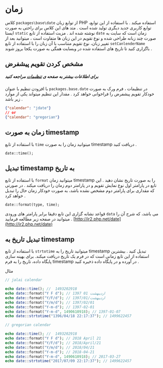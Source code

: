 
# زمان
کلاس `packages\base\date` از توابع زبان PHP استفاده میکند . با استفاده از این توابع، توابع کاربری جدید دیگری تولید شده است . متد های این کلاس برای راحتی به صورت ایستا `static` نوشته شده اند .
مزیت استفاده از تابع `date`  زمان است که سایت به صورت چند زبانه طراحی شده و نوع تقویم در این زبان ها متفاوت است ، میتوانید بعد از تغییر زبان، نوع تقویم متناسب با آن زبان را با استفاده از تابع `setCanlenderName` باگزاری کنید تا تاریخ های استفاده شده در وبسایت همگی به صورت یکجا بروز شوند  .

## مشخص کردن تقویم پیشفرض
##### برای اطلاعات بیشتر به صفحه ی [تنظیمات](options.md) مراجعه کنید
با افزودن تنظیم با عنوان `packages.base.date`  در تنظیمات ، فرم ورک به صورت خودکار تقویم پیشفرض را فراخوانی خواهد کرد . مقدار این تنظیم میتواند یکی از موارد زیر باشد .

```json
{"calendar": "jdate"}
// or
{"calendar": "gregorian"}
```
## زمان به صورت timestamp
با استفاده از تابع `time` میتوانید زمان را به صورت timestamp دریافت کنید .

	date::time();

## تبدیل timestamp به تاریخ
با استفاده از تابع `format` میتوانید زمان timestamp را به صورت تاریخ نشان دهید . این تابع در پارامتر اول نوع نمایش تقویم و در پارامتر دوم زمان را دریافت میکند . در صورتی که مقداری برای پارامتر دوم مشخص نشده باشد، به صورت خودکار زمان حال را تبدیل خواهد کرد .

	date::format(type, time);

قواعد نشانه گزاری این تابع دقیقا برابر پارامتر های ورودی `data`  می باشد، که شرح آن را میتوانید در صفحه زیر مطالعه فرمایید .
[http://ir2.php.net/date](http://ir2.php.net/date)

## تبدیل تاریخ به timestamp
با استفاده از تابع `strtotime` میتوانید تاریخ را به timestamp تبدیل کنید . 
بیشترین استفاده از این تابع زمانی است که در فرم یک تاریخ دریافت میکند. برای بهینه سازی پایگاه داده،  تاریخ را به فرم timestamp در آورده و در پایگاه داده ذخیره کنید .

مثال
```php
// jalai calendar

echo date::time(); //  1493202918
echo date::format("Y F d"); // 1397 اردیبهشت 01
echo date::format("Y/F/d"); // 1397/اردیبهشت/01
echo date::format("Y/m/d"); // 1397/02/01
echo date::format("Y-m-d"); // 1397-02-01
echo date::format("Y-m-d", 1490610918); // 1397-01-07
echo date::strtotime("1396/04/18 22:17:37"); // 1499622457

// gregorian calendar

echo date::time(); //  1493202918
echo date::format("Y F d"); // 2018 April 21
echo date::format("Y/F/d"); // 2018/April/21
echo date::format("Y/m/d"); // 2018/04/21
echo date::format("Y-m-d"); // 2018-04-21
echo date::format("Y-m-d", 1490610918); // 2017-03-27
echo date::strtotime("2017/07/09 22:17:37"); // 1499622457
```

